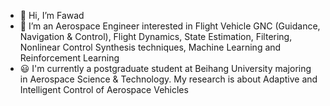- 👋 Hi, I’m Fawad
- 👀 I’m an Aerospace Engineer interested in Flight Vehicle GNC (Guidance, Navigation & Control), Flight Dynamics, State Estimation, Filtering, Nonlinear Control Synthesis techniques, Machine Learning and Reinforcement Learning
- 😃 I'm currently a postgraduate student at Beihang University majoring in Aerospace Science & Technology. My research is about Adaptive and Intelligent Control of Aerospace Vehicles
